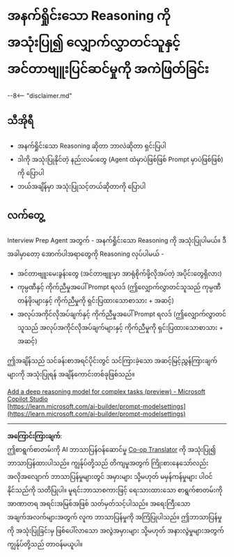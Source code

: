 <!--
CO_OP_TRANSLATOR_METADATA:
{
  "original_hash": "610b0181a64c306bc9a853fd974bc924",
  "translation_date": "2025-10-21T17:55:43+00:00",
  "source_file": "docs/operative-preview/09-deep-reasoning/README.md",
  "language_code": "my"
}
-->
# အနက်ရှိုင်းသော Reasoning ကို အသုံးပြု၍ လျှောက်လွှာတင်သူနှင့် အင်တာဗျူးပြင်ဆင်မှုကို အကဲဖြတ်ခြင်း

--8<-- "disclaimer.md"

## သီအိုရီ

- အနက်ရှိုင်းသော Reasoning ဆိုတာ ဘာလဲဆိုတာ ရှင်းပြပါ
- ဒါကို အသုံးပြုနိုင်တဲ့ နည်းလမ်းတွေ (Agent ထဲမှာပဲဖြစ်ဖြစ် Prompt မှာပဲဖြစ်ဖြစ်) ကို ပြောပါ
- ဘယ်အချိန်မှာ အသုံးပြုသင့်တယ်ဆိုတာကို ပြောပါ

## လက်တွေ့

Interview Prep Agent အတွက် - အနက်ရှိုင်းသော Reasoning ကို အသုံးပြုပါမယ်။ ဒီအခါမှာတော့ အောက်ပါအရာတွေကို Reasoning လုပ်ပါမယ် -

- အင်တာဗျူးမေးခွန်းတွေ (အင်တာဗျူးမှာ အာရုံစိုက်ဖို့လိုအပ်တဲ့ အပိုင်းတွေရှိလား)
- ကုမ္ပဏီနှင့် ကိုက်ညီမှုအပေါ် Prompt ရလဒ် (ဤလျှောက်လွှာတင်သူသည် ကုမ္ပဏီတန်ဖိုးများနှင့် ကိုက်ညီမှုကို ရှင်းပြထားသောစာသား + အဆင့်)
- အလုပ်အကိုင်လိုအပ်ချက်နှင့် ကိုက်ညီမှုအပေါ် Prompt ရလဒ် (ဤလျှောက်လွှာတင်သူသည် အလုပ်အကိုင်လိုအပ်ချက်များနှင့် ကိုက်ညီမှုကို ရှင်းပြထားသောစာသား + အဆင့်)

ဤအချိန်သည် သင်ခန်းစာအရင်ပိုင်းတွင် သင်ကြားခဲ့သော အဆင့်မြင့်ညွှန်ကြားချက်များကို အသုံးပြုရန် အချိန်ကောင်းတစ်ခုဖြစ်သည်။

[Add a deep reasoning model for complex tasks (preview) - Microsoft Copilot Studio](https://learn.microsoft.com/microsoft-copilot-studio/authoring-reasoning-models)  
[https://learn.microsoft.com/ai-builder/prompt-modelsettings](https://learn.microsoft.com/ai-builder/prompt-modelsettings)

---

**အကြောင်းကြားချက်**:  
ဤစာရွက်စာတမ်းကို AI ဘာသာပြန်ဝန်ဆောင်မှု [Co-op Translator](https://github.com/Azure/co-op-translator) ကို အသုံးပြု၍ ဘာသာပြန်ထားပါသည်။ ကျွန်ုပ်တို့သည် တိကျမှုအတွက် ကြိုးစားနေသော်လည်း အလိုအလျောက် ဘာသာပြန်မှုများတွင် အမှားများ သို့မဟုတ် မမှန်ကန်မှုများ ပါဝင်နိုင်သည်ကို သတိပြုပါ။ မူရင်းဘာသာစကားဖြင့် ရေးသားထားသော စာရွက်စာတမ်းကို အာဏာတရ အရင်းအမြစ်အဖြစ် သတ်မှတ်သင့်ပါသည်။ အရေးကြီးသော အချက်အလက်များအတွက် လူက ဘာသာပြန်မှုကို အကြံပြုပါသည်။ ဤဘာသာပြန်မှုကို အသုံးပြုခြင်းမှ ဖြစ်ပေါ်လာသော အလွဲအမှားများ သို့မဟုတ် အနားလွဲမှုများအတွက် ကျွန်ုပ်တို့သည် တာဝန်မယူပါ။